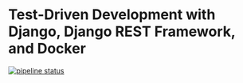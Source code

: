 # Test-Driven Development with Django, Django REST Framework, and Docker

[![pipeline status](https://gitlab.com/mindfigment1/django-tdd-docker/badges/master/pipeline.svg)](https://gitlab.com/mindfigment1/django-tdd-docker/commits/master)
